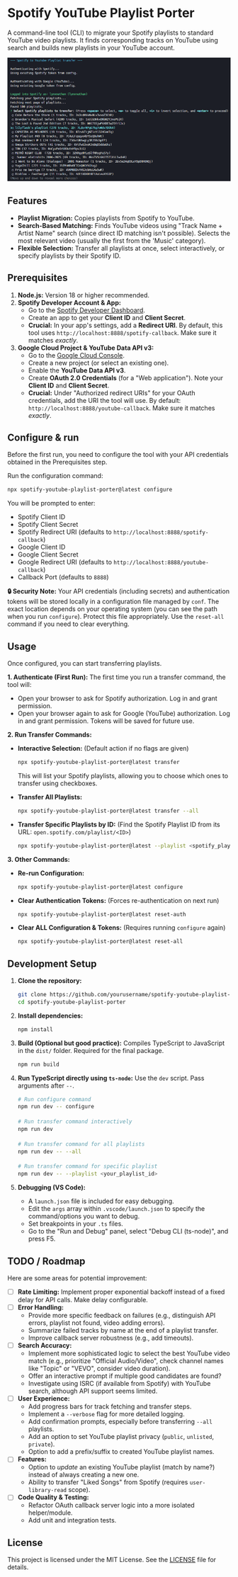 # Spotify YouTube Playlist Porter

A command-line tool (CLI) to migrate your Spotify playlists to standard YouTube video playlists. It finds corresponding tracks on YouTube using search and builds new playlists in your YouTube account.

![Screenshot of the CLI playlist selection process](doc/spotify-to-youtube-screenshot.png)

## Features

*   **Playlist Migration:** Copies playlists from Spotify to YouTube.
*   **Search-Based Matching:** Finds YouTube videos using "Track Name + Artist Name" search (since direct ID matching isn't possible). Selects the most relevant video (usually the first from the 'Music' category).
*   **Flexible Selection:** Transfer all playlists at once, select interactively, or specify playlists by their Spotify ID.

## Prerequisites

1.  **Node.js:** Version 18 or higher recommended.
2.  **Spotify Developer Account & App:**
    *   Go to the [Spotify Developer Dashboard](https://developer.spotify.com/dashboard/).
    *   Create an app to get your **Client ID** and **Client Secret**.
    *   **Crucial:** In your app's settings, add a **Redirect URI**. By default, this tool uses `http://localhost:8888/spotify-callback`. Make sure it matches *exactly*.
3.  **Google Cloud Project & YouTube Data API v3:**
    *   Go to the [Google Cloud Console](https://console.cloud.google.com/).
    *   Create a new project (or select an existing one).
    *   Enable the **YouTube Data API v3**.
    *   Create **OAuth 2.0 Credentials** (for a "Web application"). Note your **Client ID** and **Client Secret**.
    *   **Crucial:** Under "Authorized redirect URIs" for your OAuth credentials, add the URI the tool will use. By default: `http://localhost:8888/youtube-callback`. Make sure it matches *exactly*.

## Configure & run

Before the first run, you need to configure the tool with your API credentials obtained in the Prerequisites step.

Run the configuration command:

```bash
npx spotify-youtube-playlist-porter@latest configure
```

You will be prompted to enter:

*   Spotify Client ID
*   Spotify Client Secret
*   Spotify Redirect URI (defaults to `http://localhost:8888/spotify-callback`)
*   Google Client ID
*   Google Client Secret
*   Google Redirect URI (defaults to `http://localhost:8888/youtube-callback`)
*   Callback Port (defaults to `8888`)

**🔒 Security Note:** Your API credentials (including secrets) and authentication tokens will be stored locally in a configuration file managed by `conf`. The exact location depends on your operating system (you can see the path when you run `configure`). Protect this file appropriately. Use the `reset-all` command if you need to clear everything.

## Usage 

Once configured, you can start transferring playlists.

**1. Authenticate (First Run):**
The first time you run a transfer command, the tool will:
*   Open your browser to ask for Spotify authorization. Log in and grant permission.
*   Open your browser again to ask for Google (YouTube) authorization. Log in and grant permission.
Tokens will be saved for future use.

**2. Run Transfer Commands:**

*   **Interactive Selection:** (Default action if no flags are given)
    ```bash
    npx spotify-youtube-playlist-porter@latest transfer
    ```
    This will list your Spotify playlists, allowing you to choose which ones to transfer using checkboxes.

*   **Transfer All Playlists:**
    ```bash
    npx spotify-youtube-playlist-porter@latest transfer --all
    ```

*   **Transfer Specific Playlists by ID:**
    (Find the Spotify Playlist ID from its URL: `open.spotify.com/playlist/<ID>`)
    ```bash
    npx spotify-youtube-playlist-porter@latest --playlist <spotify_playlist_id_1> <spotify_playlist_id_2>
    ```

**3. Other Commands:**

*   **Re-run Configuration:**
    ```bash
    npx spotify-youtube-playlist-porter@latest configure
    ```

*   **Clear Authentication Tokens:** (Forces re-authentication on next run)
    ```bash
    npx spotify-youtube-playlist-porter@latest reset-auth
    ```

*   **Clear ALL Configuration & Tokens:** (Requires running `configure` again)
    ```bash
    npx spotify-youtube-playlist-porter@latest reset-all
    ```

## Development Setup

1.  **Clone the repository:**
    ```bash
    git clone https://github.com/yourusername/spotify-youtube-playlist-porter.git
    cd spotify-youtube-playlist-porter
    ```

2.  **Install dependencies:**
    ```bash
    npm install
    ```

3.  **Build (Optional but good practice):**
    Compiles TypeScript to JavaScript in the `dist/` folder. Required for the final package.
    ```bash
    npm run build
    ```

4.  **Run TypeScript directly using `ts-node`:**
    Use the `dev` script. Pass arguments after `--`.
    ```bash
    # Run configure command
    npm run dev -- configure

    # Run transfer command interactively
    npm run dev

    # Run transfer command for all playlists
    npm run dev -- --all

    # Run transfer command for specific playlist
    npm run dev -- --playlist <your_playlist_id>
    ```

5.  **Debugging (VS Code):**
    *   A `launch.json` file is included for easy debugging.
    *   Edit the `args` array within `.vscode/launch.json` to specify the command/options you want to debug.
    *   Set breakpoints in your `.ts` files.
    *   Go to the "Run and Debug" panel, select "Debug CLI (ts-node)", and press F5.

## TODO / Roadmap

Here are some areas for potential improvement:

*   [ ] **Rate Limiting:** Implement proper exponential backoff instead of a fixed delay for API calls. Make delay configurable.
*   [ ] **Error Handling:**
    *   Provide more specific feedback on failures (e.g., distinguish API errors, playlist not found, video adding errors).
    *   Summarize failed tracks by name at the end of a playlist transfer.
    *   Improve callback server robustness (e.g., add timeouts).
*   [ ] **Search Accuracy:**
    *   Implement more sophisticated logic to select the best YouTube video match (e.g., prioritize "Official Audio/Video", check channel names like "Topic" or "VEVO", consider video duration).
    *   Offer an interactive prompt if multiple good candidates are found?
    *   Investigate using ISRC (if available from Spotify) with YouTube search, although API support seems limited.
*   [ ] **User Experience:**
    *   Add progress bars for track fetching and transfer steps.
    *   Implement a `--verbose` flag for more detailed logging.
    *   Add confirmation prompts, especially before transferring `--all` playlists.
    *   Add an option to set YouTube playlist privacy (`public`, `unlisted`, `private`).
    *   Option to add a prefix/suffix to created YouTube playlist names.
*   [ ] **Features:**
    *   Option to *update* an existing YouTube playlist (match by name?) instead of always creating a new one.
    *   Ability to transfer "Liked Songs" from Spotify (requires `user-library-read` scope).
*   [ ] **Code Quality & Testing:**
    *   Refactor OAuth callback server logic into a more isolated helper/module.
    *   Add unit and integration tests.

## License

This project is licensed under the MIT License. See the [LICENSE](LICENSE) file for details.